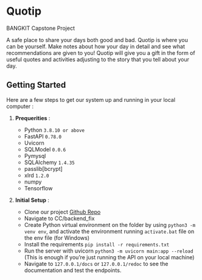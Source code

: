# Quotip
 BANGKIT Capstone Project
 
 A safe place to share your days both good and bad. Quotip is where you can be yourself. Make notes about how your day in detail and see what recommendations are given to you! Quotip will give you a gift in the form of useful quotes and activities adjusting to the story that you tell about your day.

## Getting Started
Here are a few steps to get our system up and running in your local computer :
1. **Prequerities** :
    - Python `3.8.10 or above`
    - FastAPI `0.78.0`
    - Uvicorn
    - SQLModel `0.0.6`
    - Pymysql
    - SQLAlchemy `1.4.35`
    - passlib[bcrypt] 
    - xlrd `1.2.0`
    - numpy
    - Tensorflow

2. **Initial Setup** :
    - Clone our project [Github Repo](https://github.com/tototheshadow/Quotip)
    - Navigate to CC/backend_fix
    - Create Python virtual environment on the folder by using `python3 -m venv env`, and activate the environment running `activate.bat` file on the env file (for Windows)
    - Install the requirements `pip install -r requirements.txt`
    - Run the server with uvicorn `python3 -m uvicorn main:app --reload` (This is enough if you’re just running the API on your local machine)
    - Navigate to `127.0.0.1/docs` or `127.0.0.1/redoc` to see the documentation and test the endpoints.
